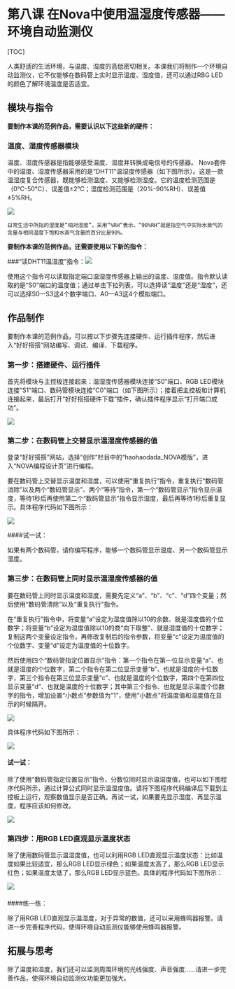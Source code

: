 # 第八课 在Nova中使用温湿度传感器——环境自动监测仪

[TOC]

人类舒适的生活环境，与温度、湿度的高低密切相关。本课我们将制作一个环境自动监测仪，它不仅能够在数码管上实时显示温度、湿度值，还可以通过RBG LED的颜色了解环境温度是否适宜。



## 模块与指令

**要制作本课的范例作品，需要认识以下这些新的硬件：**

### 温度、湿度传感器模块

温度、湿度传感器是指能够感受温度、湿度并转换成电信号的传感器。
Nova套件中的温度、湿度传感器采用的是“DHT11”温湿度传感器（如下图所示）。这是一款温湿度复合传感器，既能够检测温度、又能够检测湿度。它的温度检测范围是（0℃-50℃）、误差值±2℃；湿度检测范围是（20%-90%RH）、误差值±5%RH。

![](img/8-1.png)

```
日常生活中所指的湿度是“相对湿度”，采用“%RH”表示。“90%RH”就是指空气中实际水蒸气的含量与相同温度下饱和水蒸气含量的百分比是90%。
```



**要制作本课的范例作品，还需要使用以下新的指令：**

###“读DHT11温湿度”指令：![](img/8a.png)

使用这个指令可以读取指定端口温湿度传感器上输出的温度、湿度值。指令默认读取的是“S0”端口的温度值；通过单击下拉列表，可以选择读“温度”还是“湿度”，还可以选择S0—S3这4个数字端口、A0—A3这4个模拟端口。



## 作品制作

要制作本课的范例作品，可以按以下步骤先连接硬件、运行插件程序，然后进入“好好搭搭”网站编写、调试、编译、下载程序。



### 第一步：搭建硬件、运行插件

首先将模块与主控板连接起来：温湿度传感器模块连接“S0”端口、RGB LED模块连接“S1”端口、数码管模块连接“C0”端口（如下图所示）；接着把主控板和计算机连接起来，最后打开“好好搭搭硬件下载”插件，确认插件程序显示“打开端口成功”。

![](img/8-2.png)



### 第二步：在数码管上交替显示温湿度传感器的值

登录“好好搭搭”网站，选择“创作”栏目中的“haohaodada_NOVA模版”，进入“NOVA编程设计页”进行编程。

要在数码管上交替显示温度和湿度，可以使用“重复执行”指令，重复执行“数码管消除”以及两个“数码管显示”、两个“等待”指令，第一个“数码管显示”指令显示温度，等待1秒后再使用第二个“数码管显示”指令显示湿度，最后再等待1秒后重复显示。具体程序代码如下图所示：

![](img/8-3.png)



 ####试一试：

 如果有两个数码管，请你编写程序，能够一个数码管显示温度、另一个数码管显示湿度。



### 第三步：在数码管上同时显示温湿度传感器的值

要在数码管上同时显示温度和湿度，需要先定义“a”、“b”、“c”、“d”四个变量；然后使用“数码管清除”以及“重复执行”指令。

在“重复执行”指令中，将变量“a”设定为湿度值除以10的余数、就是湿度值的个位数字；将变量“b”设定为湿度值除以10的商“向下取整”、就是湿度值的十位数字；复制这两个变量设定指令，再修改复制后的指令参数，将变量“c”设定为温度值的个位数字、变量“d”设定为温度值的十位数字。

然后使用四个“数码管指定位置显示”指令：第一个指令在第一位显示变量“a”、也就是湿度的个位数字，第二个指令在第二位显示变量“b”、也就是湿度的十位数字，第三个指令在第三位显示变量“c”、也就是温度的个位数字，第四个在第四位显示变量“d”、也就是温度的十位数字；其中第三个指令、也就是显示温度个位数字的指令，增加设置“小数点”参数值为“1”，使用“小数点”将温度值和湿度值在显示的时候隔开。

![](img/8-3-5.png)

具体程序代码如下图所示：

![](img/8-4.png)



 #### 试一试：

 除了使用“数码管指定位置显示”指令，分数位同时显示温湿度值，也可以如下图程序代码所示，通过计算公式同时显示温湿度值。请将下图程序代码编译后下载到主控板上运行，观察数值显示是否正确。再试一试，如果要先显示湿度、再显示温度，程序应该如何修改。

![](img/8-5.png)



### 第四步：用RGB LED直观显示温度状态

除了使用数码管显示温湿度值，也可以利用RGB LED直观显示温度状态：比如温度如果比较适宜，那么RGB LED显示绿色；如果温度太高了，那么RGB LED显示红色；如果温度太低了，那么RGB LED显示蓝色。具体的程序代码如下图所示：

![](img/8-6.png)

#### 

 ####练一练：

 除了用RGB LED直观显示温湿度，对于异常的数值，还可以采用蜂鸣器报警。请进一步完善程序代码，使得环境自动监测仪能够使用蜂鸣器报警。



## 拓展与思考

除了温度和湿度，我们还可以监测周围环境的光线强度、声音强度……请进一步完善作品，使得环境自动监测仪功能更加强大。

